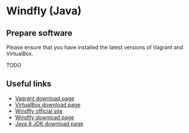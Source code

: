 # Windfly (Java) #

## Prepare software ##

Please ensure that you have installed the latest versions of Vagrant and VirtualBox.

TODO

## Useful links ##

* [Vagrant download page](https://www.vagrantup.com/downloads.html)
* [VirtualBox download page](https://www.virtualbox.org/wiki/Downloads)
* [Windfly official site](http://wildfly.org/)
* [Windfly download page](http://wildfly.org/downloads/)
* [Java 8 JDK download page](http://www.oracle.com/technetwork/java/javase/downloads/jdk8-downloads-2133151.html)
